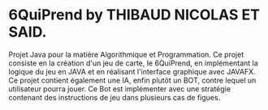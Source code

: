# 6QuiPrend by THIBAUD NICOLAS ET SAID.
Projet Java pour la matière Algorithmique et Programmation. 
Ce projet consiste en la création d'un jeu de carte, le 6QuiPrend, en implémentant la logique du jeu en JAVA et en réalisant l'interface graphique avec JAVAFX. 
Ce projet contient également une IA, enfin plutôt un BOT, contre lequel un utilisateur pourra jouer. Ce Bot est implémenter avec une stratégie contenant des instructions de jeu dans 
plusieurs cas de figues. 
